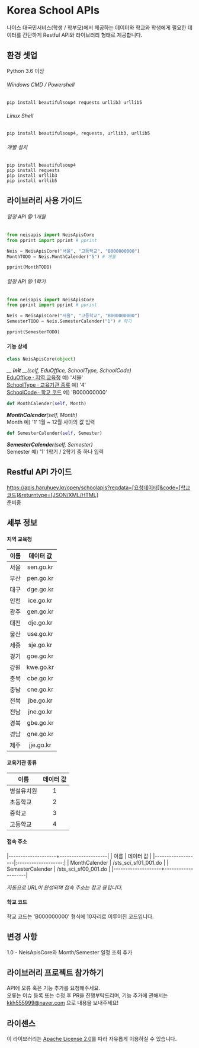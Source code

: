 # Korea School APIs 
나이스 대국민서비스(학생 / 학부모)에서 제공하는 데이터와 학교와 학생에게 필요한 데이터를 간단하게 Restful API와 라이브러리 형태로 제공합니다.

## 환경 셋업
Python 3.6 이상
###### Windows CMD / Powershell
```shell
pip install beautifulsoup4 requests urllib3 urllib5
```

###### Linux Shell
```shell
pip install beautifulsoup4, requests, urllib3, urllib5
```

###### 개별 설치
```shell
pip install beautifulsoup4
pip install requests
pip install urllib3
pip install urllib5
```

## 라이브러리 사용 가이드
###### 일정 API @ 1개월
```python
from neisapis import NeisApisCore
from pprint import pprint # pprint

Neis = NeisApisCore("서울", "고등학교", "B000000000")
MonthTODO = Neis.MonthCalender("5") # 개월

pprint(MonthTODO)
```

###### 일정 API @ 1학기
```python
from neisapis import NeisApisCore
from pprint import pprint # pprint

Neis = NeisApisCore("서울", "고등학교", "B000000000")
SemesterTODO = Neis.SemesterCalender("1") # 학기

pprint(SemesterTODO)
```
#### 기능 상세
```python
class NeisApisCore(object)
```
*__ __init__ __(self, EduOffice, SchoolType, SchoolCode)*  
[EduOffice · 지역 교육청](#지역-교육청) 예) '서울'  
[SchoolType · 교육기관 종류](#교육기관-종류) 예) '4'  
[SchoolCode · 학교 코드](#학교-코드) 예) 'B000000000'  

```python
def MonthCalender(self, Month)
```
*__MonthCalender__(self, Month)*  
Month 예) '1'
1월 ~ 12월 사이의 값 입력

```python
def SemesterCalender(self, Semester)
```
*__SemesterCalender__(self, Semester)*  
Semester 예) '1'
1학기 / 2학기 중 하나 입력

## Restful API 가이드
https://apis.haruhuey.kr/open/schoolapis?reqdata=[요청데이터]&code=[학교코드]&returntype=[JSON/XML/HTML]  
준비중

## 세부 정보

#### 지역 교육청
| 이름 | 데이터 값 |
|------|:---------:|
| 서울 | sen.go.kr |
| 부산 | pen.go.kr |
| 대구 | dge.go.kr |
| 인천 | ice.go.kr |
| 광주 | gen.go.kr |
| 대전 | dje.go.kr |
| 울산 | use.go.kr |
| 세종 | sje.go.kr |
| 경기 | goe.go.kr |
| 강원 | kwe.go.kr |
| 충북 | cbe.go.kr |
| 충남 | cne.go.kr |
| 전북 | jbe.go.kr |
| 전남 | jne.go.kr |
| 경북 | gbe.go.kr |
| 경남 | gne.go.kr |
| 제주 | jje.go.kr |

#### 교육기관 종류
| 이름 | 데이터 값 |
|------------|:-:|
| 병설유치원 | 1 |
| 초등학교   | 2 |
| 중학교     | 3 |
| 고등학교   | 4 |

#### 접속 주소
|--------------------+--------------------|
| 이름 | 데이터 값 |
|-------------------|:-------------------:|
| MonthCalender | /sts_sci_sf01_001.do |
| SemesterCalender | /sts_sci_sf00_001.do |
|--------------------+--------------------|

*자동으로 URL이 완성되며 접속 주소는 참고 용입니다.*

#### 학교 코드
학교 코드는 'B000000000' 형식에 10자리로 이루어진 코드입니다.

## 변경 사항
1.0 - NeisApisCore와 Month/Semester 일정 조회 추가

## 라이브러리 프로젝트 참가하기
API에 오류 혹은 기능 추가를 요청해주세요.  
오류는 이슈 등록 또는 수정 후 PR을 진행부탁드리며, 
기능 추가에 관해서는 kkh555999@naver.com 으로 내용을 보내주세요!

## 라이센스
이 라이브러리는 [Apache License 2.0](https://github.com/HaruHuey/Korea-Neis-Apis/blob/master/LICENSE)를 따라 자유롭게 이용하실 수 있습니다.